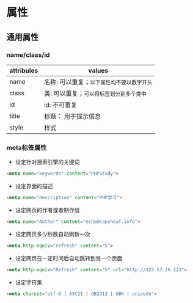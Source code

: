 # 属性
## 通用属性
### name/class/id

| attribules |        values                                   |
| ------     |        ------                                 | 
| name       |    名称: 可以重复；`以下属性均不要以数字开头`   |
| class      |    类:   可以重复；`可以将标签划分到多个类中` |
| id         |    id:   不可重复                            |
| title      |    标题： 用于提示信息                          |
| style      |    样式                                          |
 

### meta标签属性
* 设定针对搜索引擎的关键词  
```html
<meta name="keywords" content="PHPStudy">
```
* 设定界面的描述  
```html
<meta name="description" content="PHP学习">
```
* 设定网页的作者或者制作组  
```html
<meta name="Author" content="echo@capsheaf.info">
```
* 设定网页多少秒数自动刷新一次  
```html
<meta http-equiv="refresh" content="5">
```
* 设定网页在一定时间后自动跳转到另一个页面  
```html
<meta http-equiv="Refresh" content="5" url="http://123.57.26.223">
```
* 设定字符集  
```html
<meta charset="utf-8 | ASCII | GB2312 | GBK | unicode">
```








